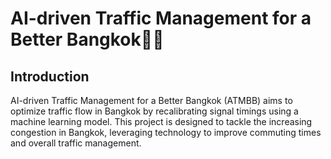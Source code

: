 # AI-driven Traffic Management for a Better Bangkok🚦🌆

## Introduction

AI-driven Traffic Management for a Better Bangkok (ATMBB) aims to optimize traffic flow in Bangkok by recalibrating signal timings using a machine learning model. This project is designed to tackle the increasing congestion in Bangkok, leveraging technology to improve commuting times and overall traffic management.

